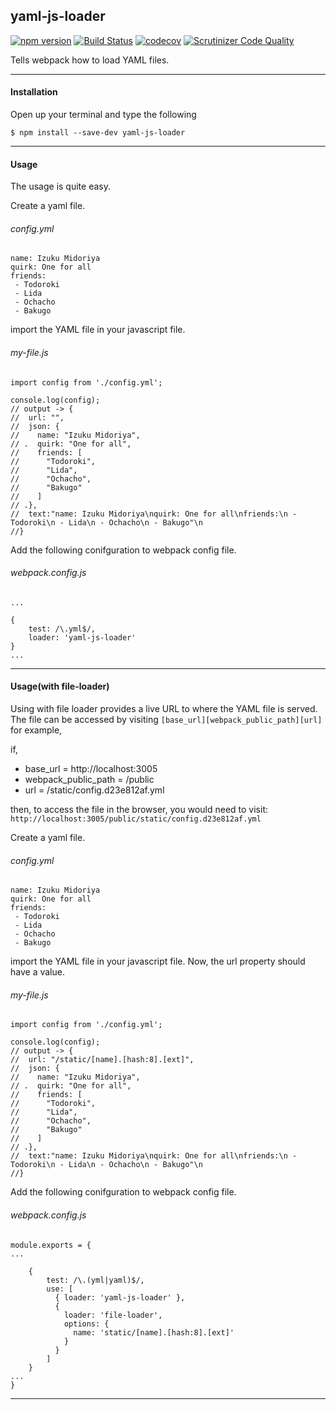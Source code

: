 ## yaml-js-loader
[![npm version](https://badge.fury.io/js/yaml-js-loader.svg)](https://badge.fury.io/js/yaml-js-loader) [![Build Status](https://travis-ci.org/iAmao/yaml-js-loader.svg?branch=master)](https://travis-ci.org/iAmao/yaml-js-loader) [![codecov](https://codecov.io/gh/iAmao/yaml-js-loader/branch/master/graph/badge.svg)](https://codecov.io/gh/iAmao/yaml-js-loader) [![Scrutinizer Code Quality](https://scrutinizer-ci.com/g/iAmao/yaml-js-loader/badges/quality-score.png?b=master)](https://scrutinizer-ci.com/g/iAmao/yaml-js-loader/?branch=master)


Tells webpack how to load YAML files.

---


#### Installation

Open up your terminal and type the following
```
$ npm install --save-dev yaml-js-loader
```

---


#### Usage

The usage is quite easy.

Create a yaml file.

###### config.yml
```
name: Izuku Midoriya
quirk: One for all
friends:
 - Todoroki
 - Lida
 - Ochacho
 - Bakugo 

```


import the YAML file in your javascript file.

###### my-file.js
```
import config from './config.yml';

console.log(config);
// output -> {
//  url: "",
//  json: {
//    name: "Izuku Midoriya",
// .  quirk: "One for all",
//    friends: [
//      "Todoroki",
//      "Lida",
//      "Ochacho",
//      "Bakugo"
//    ]
// .},
//  text:"name: Izuku Midoriya\nquirk: One for all\nfriends:\n - Todoroki\n - Lida\n - Ochacho\n - Bakugo"\n
//}
```

Add the following conifguration to webpack config file.

###### webpack.config.js
```
...

{
    test: /\.yml$/,
    loader: 'yaml-js-loader'
}
...
```

---

#### Usage(with file-loader)

Using with file loader provides a live URL to where the YAML file is served.
The file can be accessed by visiting `[base_url][webpack_public_path][url]` for example,

if,
- base_url = http://localhost:3005
- webpack_public_path = /public
- url = /static/config.d23e812af.yml

then,
to access the file in the browser, you would need to visit: `http://localhost:3005/public/static/config.d23e812af.yml`

Create a yaml file.

###### config.yml
```
name: Izuku Midoriya
quirk: One for all
friends:
 - Todoroki
 - Lida
 - Ochacho
 - Bakugo 

```


import the YAML file in your javascript file. Now, the url property should have a value.

###### my-file.js
```
import config from './config.yml';

console.log(config);
// output -> {
//  url: "/static/[name].[hash:8].[ext]",
//  json: {
//    name: "Izuku Midoriya",
// .  quirk: "One for all",
//    friends: [
//      "Todoroki",
//      "Lida",
//      "Ochacho",
//      "Bakugo"
//    ]
// .},
//  text:"name: Izuku Midoriya\nquirk: One for all\nfriends:\n - Todoroki\n - Lida\n - Ochacho\n - Bakugo"\n
//}
```

Add the following conifguration to webpack config file.

###### webpack.config.js
```
module.exports = {
...

    {
        test: /\.(yml|yaml)$/,
        use: [
          { loader: 'yaml-js-loader' },
          {
            loader: 'file-loader',
            options: {
              name: 'static/[name].[hash:8].[ext]'
            }
          }
        ]
    }
...
}
```

---

